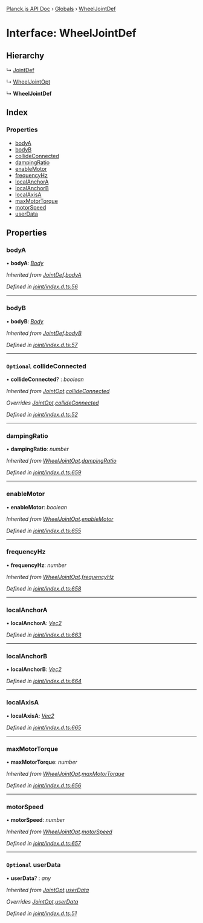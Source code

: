 [Planck.js API Doc](../README.md) › [Globals](../globals.md) › [WheelJointDef](wheeljointdef.md)

# Interface: WheelJointDef

## Hierarchy

  ↳ [JointDef](jointdef.md)

  ↳ [WheelJointOpt](wheeljointopt.md)

  ↳ **WheelJointDef**

## Index

### Properties

* [bodyA](wheeljointdef.md#bodya)
* [bodyB](wheeljointdef.md#bodyb)
* [collideConnected](wheeljointdef.md#optional-collideconnected)
* [dampingRatio](wheeljointdef.md#dampingratio)
* [enableMotor](wheeljointdef.md#enablemotor)
* [frequencyHz](wheeljointdef.md#frequencyhz)
* [localAnchorA](wheeljointdef.md#localanchora)
* [localAnchorB](wheeljointdef.md#localanchorb)
* [localAxisA](wheeljointdef.md#localaxisa)
* [maxMotorTorque](wheeljointdef.md#maxmotortorque)
* [motorSpeed](wheeljointdef.md#motorspeed)
* [userData](wheeljointdef.md#optional-userdata)

## Properties

###  bodyA

• **bodyA**: *[Body](../classes/body.md)*

*Inherited from [JointDef](jointdef.md).[bodyA](jointdef.md#bodya)*

*Defined in [joint/index.d.ts:56](https://github.com/shakiba/planck.js/blob/038d425/lib/joint/index.d.ts#L56)*

___

###  bodyB

• **bodyB**: *[Body](../classes/body.md)*

*Inherited from [JointDef](jointdef.md).[bodyB](jointdef.md#bodyb)*

*Defined in [joint/index.d.ts:57](https://github.com/shakiba/planck.js/blob/038d425/lib/joint/index.d.ts#L57)*

___

### `Optional` collideConnected

• **collideConnected**? : *boolean*

*Inherited from [JointOpt](jointopt.md).[collideConnected](jointopt.md#optional-collideconnected)*

*Overrides [JointOpt](jointopt.md).[collideConnected](jointopt.md#optional-collideconnected)*

*Defined in [joint/index.d.ts:52](https://github.com/shakiba/planck.js/blob/038d425/lib/joint/index.d.ts#L52)*

___

###  dampingRatio

• **dampingRatio**: *number*

*Inherited from [WheelJointOpt](wheeljointopt.md).[dampingRatio](wheeljointopt.md#dampingratio)*

*Defined in [joint/index.d.ts:659](https://github.com/shakiba/planck.js/blob/038d425/lib/joint/index.d.ts#L659)*

___

###  enableMotor

• **enableMotor**: *boolean*

*Inherited from [WheelJointOpt](wheeljointopt.md).[enableMotor](wheeljointopt.md#enablemotor)*

*Defined in [joint/index.d.ts:655](https://github.com/shakiba/planck.js/blob/038d425/lib/joint/index.d.ts#L655)*

___

###  frequencyHz

• **frequencyHz**: *number*

*Inherited from [WheelJointOpt](wheeljointopt.md).[frequencyHz](wheeljointopt.md#frequencyhz)*

*Defined in [joint/index.d.ts:658](https://github.com/shakiba/planck.js/blob/038d425/lib/joint/index.d.ts#L658)*

___

###  localAnchorA

• **localAnchorA**: *[Vec2](../classes/vec2.md)*

*Defined in [joint/index.d.ts:663](https://github.com/shakiba/planck.js/blob/038d425/lib/joint/index.d.ts#L663)*

___

###  localAnchorB

• **localAnchorB**: *[Vec2](../classes/vec2.md)*

*Defined in [joint/index.d.ts:664](https://github.com/shakiba/planck.js/blob/038d425/lib/joint/index.d.ts#L664)*

___

###  localAxisA

• **localAxisA**: *[Vec2](../classes/vec2.md)*

*Defined in [joint/index.d.ts:665](https://github.com/shakiba/planck.js/blob/038d425/lib/joint/index.d.ts#L665)*

___

###  maxMotorTorque

• **maxMotorTorque**: *number*

*Inherited from [WheelJointOpt](wheeljointopt.md).[maxMotorTorque](wheeljointopt.md#maxmotortorque)*

*Defined in [joint/index.d.ts:656](https://github.com/shakiba/planck.js/blob/038d425/lib/joint/index.d.ts#L656)*

___

###  motorSpeed

• **motorSpeed**: *number*

*Inherited from [WheelJointOpt](wheeljointopt.md).[motorSpeed](wheeljointopt.md#motorspeed)*

*Defined in [joint/index.d.ts:657](https://github.com/shakiba/planck.js/blob/038d425/lib/joint/index.d.ts#L657)*

___

### `Optional` userData

• **userData**? : *any*

*Inherited from [JointOpt](jointopt.md).[userData](jointopt.md#optional-userdata)*

*Overrides [JointOpt](jointopt.md).[userData](jointopt.md#optional-userdata)*

*Defined in [joint/index.d.ts:51](https://github.com/shakiba/planck.js/blob/038d425/lib/joint/index.d.ts#L51)*
